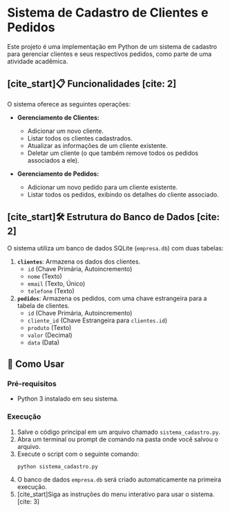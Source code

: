 # Sistema de Cadastro de Clientes e Pedidos

Este projeto é uma implementação em Python de um sistema de cadastro para gerenciar clientes e seus respectivos pedidos, como parte de uma atividade acadêmica.

## [cite_start]📋 Funcionalidades [cite: 2]

O sistema oferece as seguintes operações:

* **Gerenciamento de Clientes:**
    * Adicionar um novo cliente.
    * Listar todos os clientes cadastrados.
    * Atualizar as informações de um cliente existente.
    * Deletar um cliente (o que também remove todos os pedidos associados a ele).

* **Gerenciamento de Pedidos:**
    * Adicionar um novo pedido para um cliente existente.
    * Listar todos os pedidos, exibindo os detalhes do cliente associado.

## [cite_start]🛠️ Estrutura do Banco de Dados [cite: 2]

O sistema utiliza um banco de dados SQLite (`empresa.db`) com duas tabelas:

1.  **`clientes`**: Armazena os dados dos clientes.
    * `id` (Chave Primária, Autoincremento)
    * `nome` (Texto)
    * `email` (Texto, Único)
    * `telefone` (Texto)
2.  **`pedidos`**: Armazena os pedidos, com uma chave estrangeira para a tabela de clientes.
    * `id` (Chave Primária, Autoincremento)
    * `cliente_id` (Chave Estrangeira para `clientes.id`)
    * `produto` (Texto)
    * `valor` (Decimal)
    * `data` (Data)

## 🚀 Como Usar

### Pré-requisitos

* Python 3 instalado em seu sistema.

### Execução

1.  Salve o código principal em um arquivo chamado `sistema_cadastro.py`.
2.  Abra um terminal ou prompt de comando na pasta onde você salvou o arquivo.
3.  Execute o script com o seguinte comando:
    ```bash
    python sistema_cadastro.py
    ```
4.  O banco de dados `empresa.db` será criado automaticamente na primeira execução.
5.  [cite_start]Siga as instruções do menu interativo para usar o sistema. [cite: 3]